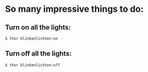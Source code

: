 # So many impressive things to do:

## Turn on all the lights:

```
$ thor blinkenlichten:on
```

## Turn off all the lights:

```
$ thor blinkenlichten:off
```